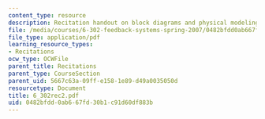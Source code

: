 ```yaml
---
content_type: resource
description: Recitation handout on block diagrams and physical modeling.
file: /media/courses/6-302-feedback-systems-spring-2007/0482bfdd0ab667fd30b1c91d60df883b_6_302rec2.pdf
file_type: application/pdf
learning_resource_types:
- Recitations
ocw_type: OCWFile
parent_title: Recitations
parent_type: CourseSection
parent_uid: 5667c63a-09ff-e158-1e89-d49a0035050d
resourcetype: Document
title: 6_302rec2.pdf
uid: 0482bfdd-0ab6-67fd-30b1-c91d60df883b
---
```

